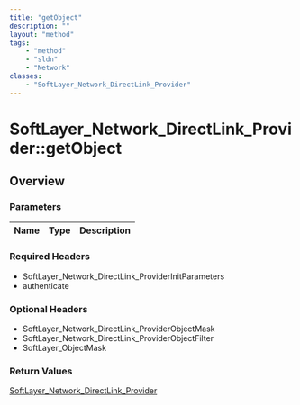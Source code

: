 ```yaml
---
title: "getObject"
description: ""
layout: "method"
tags:
    - "method"
    - "sldn"
    - "Network"
classes:
    - "SoftLayer_Network_DirectLink_Provider"
---
```

# SoftLayer_Network_DirectLink_Provider::getObject
## Overview 


### Parameters 
|Name | Type | Description |
| --- | --- | --- |


### Required Headers
* SoftLayer_Network_DirectLink_ProviderInitParameters
* authenticate

### Optional Headers
* SoftLayer_Network_DirectLink_ProviderObjectMask
* SoftLayer_Network_DirectLink_ProviderObjectFilter
* SoftLayer_ObjectMask

### Return Values
<a href='/reference/datatypes/SoftLayer_Network_DirectLink_Provider'>SoftLayer_Network_DirectLink_Provider </a>
